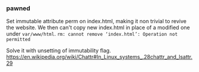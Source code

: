 ### pawned 

Set immutable attribute perm on index.html, making it non trivial to revive the website. 
We then can't copy new index.html in place of a modified one under `var/www/html`.
`rm: cannot remove ‘index.html’: Operation not permitted`

Solve it with unsetting of immutability flag. 
https://en.wikipedia.org/wiki/Chattr#In_Linux_systems_.28chattr_and_lsattr.29

